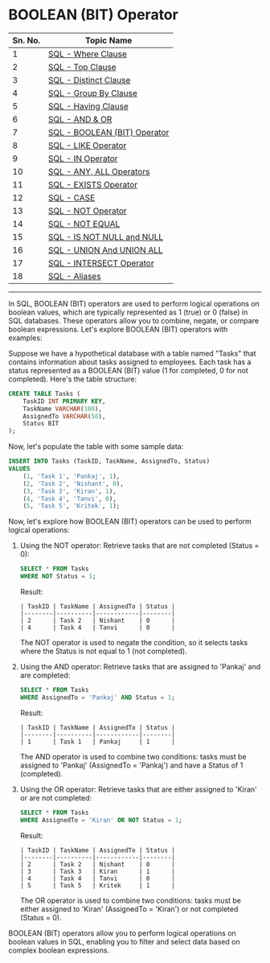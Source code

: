 # BOOLEAN (BIT) Operator
| Sn. No. | Topic Name                                                                                                       |
|---------|------------------------------------------------------------------------------------------------------------------|
| 1       | [SQL - Where Clause](WhereClause.md)                                                                           |
| 2       | [SQL - Top Clause](TopClause.md)                                                                               |
| 3       | [SQL - Distinct Clause](DistinctClause.md)                                                                     |
| 4       | [SQL - Group By Clause](GroupByClause.md)                                                                     |
| 5       | [SQL - Having Clause](HavingClause.md)                                                                         |
| 6       | [SQL - AND & OR](AND_OR.md)                                                                                   |
| 7       | [SQL - BOOLEAN (BIT) Operator](BOOLEAN_BIT_Operator.md)                                                         |
| 8       | [SQL - LIKE Operator](LIKEOperator.md)                                                                         |
| 9      | [SQL - IN Operator](INOperator.md)                                                                             |
| 10      | [SQL - ANY, ALL Operators](ANYALLOperators.md)                                                                 |
| 11      | [SQL - EXISTS Operator](EXISTSOperator.md)                                                                     |
| 12      | [SQL - CASE](CASE.md)                                                                                         |
| 13      | [SQL - NOT Operator](NOTOperator.md)                                                                           |
| 14      | [SQL - NOT EQUAL](NOTEQUAL.md)                                                                                |
| 15      | [SQL - IS NOT NULL and NULL](null_not_null.md)                                                                |
| 16      | [SQL - UNION And UNION ALL](UNION_UNIONALL.md)                                                                |
| 17      | [SQL - INTERSECT Operator](INTERSECT_EXCEPT_Operator.md)                                                         |
| 18      | [SQL - Aliases](Aliases.md)                                                                                  |

--------

In SQL, BOOLEAN (BIT) operators are used to perform logical operations on boolean values, which are typically represented as 1 (true) or 0 (false) in SQL databases. These operators allow you to combine, negate, or compare boolean expressions. Let's explore BOOLEAN (BIT) operators with examples:

Suppose we have a hypothetical database with a table named "Tasks" that contains information about tasks assigned to employees. Each task has a status represented as a BOOLEAN (BIT) value (1 for completed, 0 for not completed). Here's the table structure:

```sql
CREATE TABLE Tasks (
    TaskID INT PRIMARY KEY,
    TaskName VARCHAR(100),
    AssignedTo VARCHAR(50),
    Status BIT
);
```

Now, let's populate the table with some sample data:

```sql
INSERT INTO Tasks (TaskID, TaskName, AssignedTo, Status)
VALUES
    (1, 'Task 1', 'Pankaj', 1),
    (2, 'Task 2', 'Nishant', 0),
    (3, 'Task 3', 'Kiran', 1),
    (4, 'Task 4', 'Tanvi', 0),
    (5, 'Task 5', 'Kritek', 1);
```

Now, let's explore how BOOLEAN (BIT) operators can be used to perform logical operations:

1. Using the NOT operator:
   Retrieve tasks that are not completed (Status = 0):

   ```sql
   SELECT * FROM Tasks
   WHERE NOT Status = 1;
   ```

   Result:
   ```
   | TaskID | TaskName | AssignedTo | Status |
   |--------|----------|------------|--------|
   | 2      | Task 2   | Nishant    | 0      |
   | 4      | Task 4   | Tanvi      | 0      |
   ```

   The NOT operator is used to negate the condition, so it selects tasks where the Status is not equal to 1 (not completed).

2. Using the AND operator:
   Retrieve tasks that are assigned to 'Pankaj' and are completed:

   ```sql
   SELECT * FROM Tasks
   WHERE AssignedTo = 'Pankaj' AND Status = 1;
   ```

   Result:
   ```
   | TaskID | TaskName | AssignedTo | Status |
   |--------|----------|------------|--------|
   | 1      | Task 1   | Pankaj     | 1      |
   ```

   The AND operator is used to combine two conditions: tasks must be assigned to 'Pankaj' (AssignedTo = 'Pankaj') and have a Status of 1 (completed).

3. Using the OR operator:
   Retrieve tasks that are either assigned to 'Kiran' or are not completed:

   ```sql
   SELECT * FROM Tasks
   WHERE AssignedTo = 'Kiran' OR NOT Status = 1;
   ```

   Result:
   ```
   | TaskID | TaskName | AssignedTo | Status |
   |--------|----------|------------|--------|
   | 2      | Task 2   | Nishant    | 0      |
   | 3      | Task 3   | Kiran      | 1      |
   | 4      | Task 4   | Tanvi      | 0      |
   | 5      | Task 5   | Kritek     | 1      |
   ```

   The OR operator is used to combine two conditions: tasks must be either assigned to 'Kiran' (AssignedTo = 'Kiran') or not completed (Status = 0).

BOOLEAN (BIT) operators allow you to perform logical operations on boolean values in SQL, enabling you to filter and select data based on complex boolean expressions.
